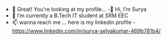 - 👀 Great! You're looking at my profile... 
-👋 Hi, I’m Surya
- 🌱 I’m currently a B.Tech IT student at SRM EEC
- 📫 wanna reach me ... here is my linkedin profile - https://www.linkedin.com/in/surya-selvakumar-469b781b4/

<!---
Surby-d/Surby-d is a ✨ special ✨ repository because its `README.md` (this file) appears on your GitHub profile.
You can click the Preview link to take a look at your changes.
--->
